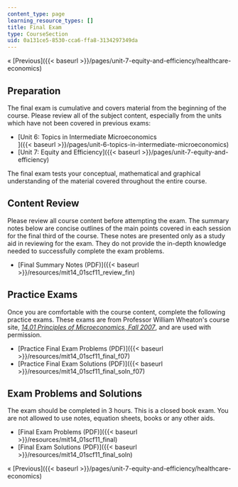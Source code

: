```yaml
---
content_type: page
learning_resource_types: []
title: Final Exam
type: CourseSection
uid: 0a131ce5-8530-cca6-ffa8-3134297349da
---
```


« [Previous]({{< baseurl >}}/pages/unit-7-equity-and-efficiency/healthcare-economics)

Preparation
-----------

The final exam is cumulative and covers material from the beginning of the course. Please review all of the subject content, especially from the units which have not been covered in previous exams:

*   [Unit 6: Topics in Intermediate Microeconomics  
    ]({{< baseurl >}}/pages/unit-6-topics-in-intermediate-microeconomics)
*   [Unit 7: Equity and Efficiency]({{< baseurl >}}/pages/unit-7-equity-and-efficiency)

The final exam tests your conceptual, mathematical and graphical understanding of the material covered throughout the entire course.

Content Review
--------------

Please review all course content before attempting the exam. The summary notes below are concise outlines of the main points covered in each session for the final third of the course. These notes are presented only as a study aid in reviewing for the exam. They do not provide the in-depth knowledge needed to successfully complete the exam problems.

*   [Final Summary Notes (PDF)]({{< baseurl >}}/resources/mit14_01scf11_review_fin)

Practice Exams
--------------

Once you are comfortable with the course content, complete the following practice exams. These exams are from Professor William Wheaton's course site, [_14.01 Principles of Microeconomics, Fall 2007_](/courses/14-01-principles-of-microeconomics-fall-2007/), and are used with permission.

*   [Practice Final Exam Problems (PDF)]({{< baseurl >}}/resources/mit14_01scf11_final_f07)
*   [Practice Final Exam Solutions (PDF)]({{< baseurl >}}/resources/mit14_01scf11_final_soln_f07)

Exam Problems and Solutions
---------------------------

The exam should be completed in 3 hours. This is a closed book exam. You are not allowed to use notes, equation sheets, books or any other aids.

*   [Final Exam Problems (PDF)]({{< baseurl >}}/resources/mit14_01scf11_final)
*   [Final Exam Solutions (PDF)]({{< baseurl >}}/resources/mit14_01scf11_final_soln)

« [Previous]({{< baseurl >}}/pages/unit-7-equity-and-efficiency/healthcare-economics)